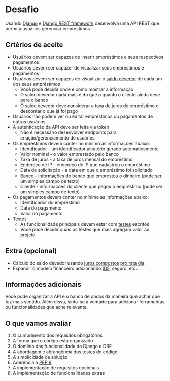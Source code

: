 # Desafio

Usando [Django](https://www.djangoproject.com/) e [Django REST framework](https://www.django-rest-framework.org/) desenvolva uma API REST que permita usuários gerenciar empréstimos.

## Crtérios de aceite
* Usuários devem ser capazes de inserir empréstimos e seus respectivos pagamentos
* Usuários devem ser capazer de visualizar seus empréstimos e pagamentos
* Usuários devem ser capazes de visualizar o [saldo devedor](https://duckduckgo.com/?q=saldo+devedor) de cada um dos seus empréstimos
    * Você pode decidir onde e como mostrar a informação
    * O saldo devedor nada mais é do que o quanto o cliente ainda deve para o banco
    * O saldo devedor deve considerar a taxa de juros do empréstimo e descontar o que já foi pago
* Usuários não podem ver ou editar empréstimos ou pagamentos de outros usuários
* A autenticação da API deve ser feita via token
    * Não é necessário desenvolver endpoints para criação/gerenciamento de usuários
* Os empréstimos devem conter no mínimo as informações abaixo:
    * Identificador - um identificador aleatório gerado automaticamente
    * Valor nominal - o valor emprestado pelo banco
    * Taxa de juros - a taxa de juros mensal do empréstimo
    * Endereço de IP - endereço de IP que cadastrou o empréstimo
    * Data de solicitação - a data em que o empréstimo foi solicitado
    * Banco - informações do banco que emprestou o dinheiro (pode ser um simples campo de texto)
    * Cliente - informações do cliente que pegou o empréstimo (pode ser um simples campo de texto)
* Os pagamentos devem conter no mínimo as informações abaixo:
    * Identificador do empréstimo
    * Data do pagamento
    * Valor do pagamento
* Testes
    * As funcionalidade principais devem estar com [testes](https://docs.djangoproject.com/en/3.1/topics/testing/) escritos
    * Você pode decidir quais os testes que mais agregam valor ao projeto

## Extra (opcional)
* Cálculo do saldo devedor usando [juros compostos](https://duckduckgo.com/?q=juros+compostos) [pro rata dia](https://duckduckgo.com/?q=pro+rata+dia).
* Expandir o modelo financeiro adicionando [IOF](https://duckduckgo.com/?q=imposto+sobre+operações+financeiras+operação+de+crédito), seguro, etc...

## Informações adicionais
Você pode organizar a API e o banco de dados da maneira que achar que faz mais sentido. Além disso, sinta-se a vontade para adicionar ferramentas ou funcionalidades que ache relevante.

## O que vamos avaliar
1. O cumprimento dos requisitos obrigatórios
2. A forma que o código está organizado
3. O domínio das funcionalidade do Django e DRF
4. A abordagem e abrangência dos testes do código
5. A simplicidade da solução
6. Aderência a [PEP 8](https://duckduckgo.com/?q=pep8)
7. A implementação de requisitos opcionais
8. A implementação de funcionalidades extras
